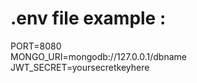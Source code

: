 # .env file example : 

PORT=8080 <br/>
MONGO_URI=mongodb://127.0.0.1/dbname <br/>
JWT_SECRET=yoursecretkeyhere <br/>
